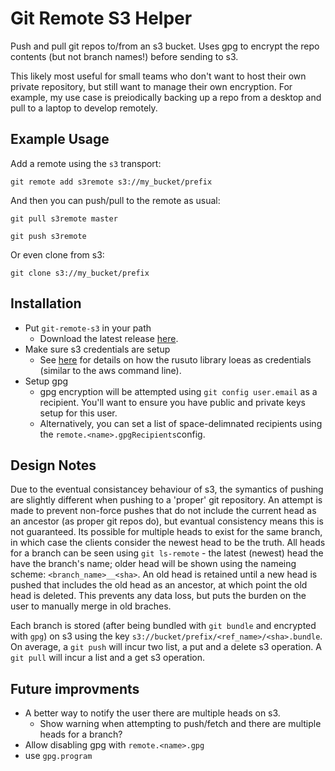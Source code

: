 Git Remote S3 Helper
====================

Push and pull git repos to/from an s3 bucket.
Uses gpg to encrypt the repo contents (but not branch names!) before sending
to s3.

This likely most useful for small teams who don't want to host their own
private repository, but still want to manage their own encryption.
For example, my use case is preiodically backing up a repo from a desktop
and pull to a laptop to develop remotely.


Example Usage
-------------

Add a remote using the `s3` transport:
```
git remote add s3remote s3://my_bucket/prefix
```

And then you can push/pull to the remote as usual:

```
git pull s3remote master

git push s3remote
```

Or even clone from s3:
```
git clone s3://my_bucket/prefix
```


Installation
------------

* Put `git-remote-s3` in your path
  * Download the latest release [here](https://github.com/bgahagan/git-remote-s3/releases/latest).
* Make sure s3 credentials are setup
  * See [here](https://docs.rs/rusoto_credential/0.40.0/rusoto_credential/struct.ChainProvider.html) for details on how the rusuto library loeas as credentials (similar to the aws command line).
* Setup gpg
  * gpg encryption will be attempted using `git config user.email` as a recipient. You'll want to ensure you have public and private keys setup for this user.
  * Alternatively, you can set a list of space-delimnated recipients using the `remote.<name>.gpgRecipients`config.

Design Notes
------------
Due to the eventual consistancey behaviour of s3, the symantics of pushing are
slightly different when pushing to a 'proper' git repository.
An attempt is made to prevent non-force pushes that do not include the current
head as an ancestor (as proper git repos do), but evantual consistency means
this is not guaranteed.
Its possible for multiple heads to exist for the same branch, in which case
the clients consider the newest head to be the truth.
All heads for a branch can be seen using `git ls-remote` - the latest (newest)
head the have the branch's name; older head will be shown using the nameing
scheme: `<branch_name>__<sha>`.
An old head is retained until a new head is pushed that includes the old head
as an ancestor, at which point the old head is deleted.
This prevents any data loss, but puts the burden on the user to manually merge
in old braches.

Each branch is stored (after being bundled with `git bundle` and encrypted with
`gpg`) on s3 using the key `s3://bucket/prefix/<ref_name>/<sha>.bundle`.
On average, a `git push` will incur two list, a put and a delete s3 operation.
A `git pull` will incur a list and a get s3 operation.


Future improvments
------------------

* A better way to notify the user there are multiple heads on s3.
  * Show warning when attempting to push/fetch and there are multiple heads for a branch?
* Allow disabling gpg with `remote.<name>.gpg`
* use `gpg.program`
